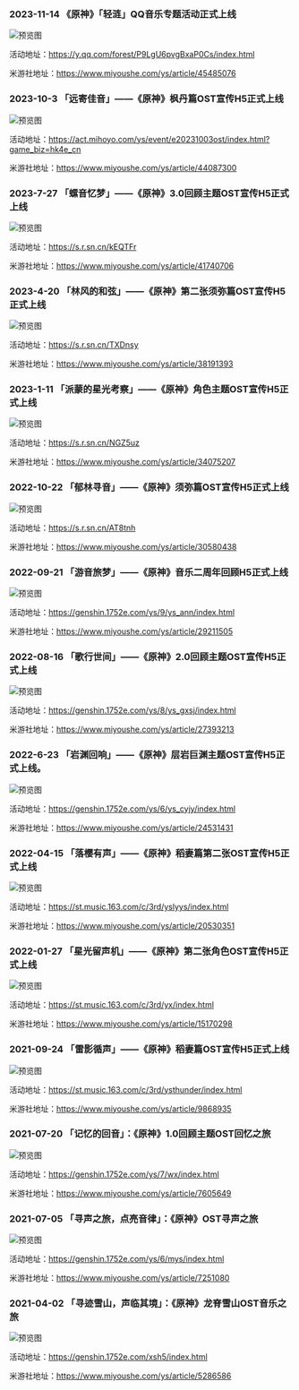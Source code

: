 ### 2023-11-14 《原神》「轻涟」QQ音乐专题活动正式上线

![预览图](https://upload-bbs.miyoushe.com/upload/2023/11/14/75276539/2764b207b9cbb2b89894f7c033d16065_5062240164751773924.jpg)

活动地址：https://y.qq.com/forest/P9LgU6pvgBxaP0Cs/index.html

米游社地址：https://www.miyoushe.com/ys/article/45485076


### 2023-10-3 「远寄佳音」——《原神》枫丹篇OST宣传H5正式上线

![预览图](https://upload-bbs.miyoushe.com/upload/2023/10/02/75276539/d58332dfa71962a4b2d928d4a1bf681b_854025998617207310.jpg)

活动地址：https://act.mihoyo.com/ys/event/e20231003ost/index.html?game_biz=hk4e_cn

米游社地址：https://www.miyoushe.com/ys/article/44087300


### 2023-7-27 「螺音忆梦」——《原神》3.0回顾主题OST宣传H5正式上线

![预览图](https://upload-bbs.miyoushe.com/upload/2023/07/27/75276539/86d4e0ab7d9804a27df6966891dbebb8_8328771838483195514.jpg)

活动地址：https://s.r.sn.cn/kEQTFr

米游社地址：https://www.miyoushe.com/ys/article/41740706

### 2023-4-20 「林风的和弦」——《原神》第二张须弥篇OST宣传H5正式上线

![预览图](https://upload-bbs.miyoushe.com/upload/2023/04/19/75276539/6f078edfe101693f0fd50fc8f4e7b7a0_2427968265263147803.png)

活动地址：https://s.r.sn.cn/TXDnsy

米游社地址：https://www.miyoushe.com/ys/article/38191393

### 2023-1-11 「派蒙的星光考察」——《原神》角色主题OST宣传H5正式上线

![预览图](https://upload-bbs.miyoushe.com/upload/2023/01/11/75276539/6c702f36142555b93938eea7bfe54c7e_3903863629568474779.png)

活动地址：https://s.r.sn.cn/NGZ5uz

米游社地址：https://www.miyoushe.com/ys/article/34075207

### 2022-10-22 「郁林寻音」——《原神》须弥篇OST宣传H5正式上线
![预览图](https://upload-bbs.miyoushe.com/upload/2022/10/21/75276539/4e424b7d97cf252d72dae7dbbf25489a_1647779973260070782.png?x-oss-process=image//resize,s_600/quality,q_80/auto-orient,0/interlace,1/format,png)

活动地址：https://s.r.sn.cn/AT8tnh

米游社地址：https://www.miyoushe.com/ys/article/30580438

### 2022-09-21 「游音旅梦」——《原神》音乐二周年回顾H5正式上线
![预览图](https://upload-bbs.miyoushe.com/upload/2022/09/20/75276539/591a2ad854540a90f32009275c1f5b78_2999832999136104667.jpg?x-oss-process=image//resize,s_600/quality,q_80/auto-orient,0/interlace,1/format,jpg)

活动地址：https://genshin.1752e.com/ys/9/ys_ann/index.html

米游社地址：https://www.miyoushe.com/ys/article/29211505

### 2022-08-16 「歌行世间」——《原神》2.0回顾主题OST宣传H5正式上线
![预览图](https://upload-bbs.miyoushe.com/upload/2022/08/15/75276539/0aabbf9dafdbb36bb63a77c9d641a69a_3754026140353914155.jpg?x-oss-process=image//resize,s_600/quality,q_80/auto-orient,0/interlace,1/format,jpg)

活动地址：https://genshin.1752e.com/ys/8/ys_gxsj/index.html

米游社地址：https://www.miyoushe.com/ys/article/27393213

### 2022-6-23 「岩渊回响」——《原神》层岩巨渊主题OST宣传H5正式上线。

![预览图](https://upload-bbs.miyoushe.com/upload/2022/06/23/75276539/61c9c0242146146c130f848fb9e45ecf_8628285405729114470.jpg)

活动地址：https://genshin.1752e.com/ys/6/ys_cyjy/index.html

米游社地址：https://www.miyoushe.com/ys/article/24531431


### 2022-04-15 「落樱有声」——《原神》稻妻篇第二张OST宣传H5正式上线
![预览图](https://upload-bbs.miyoushe.com/upload/2022/04/14/75276545/6b3585ff164a83181d104036053fbfd2_366296403236823408.jpg?x-oss-process=image//resize,s_600/quality,q_80/auto-orient,0/interlace,1/format,jpg)

活动地址：https://st.music.163.com/c/3rd/yslyys/index.html

米游社地址：https://www.miyoushe.com/ys/article/20530351


### 2022-01-27 「星光留声机」——《原神》第二张角色OST宣传H5正式上线
![预览图](https://upload-bbs.miyoushe.com/upload/2022/01/27/75276539/0fb75e0d08323b2ed14dc07278c0db38_8341018098526468451.png?x-oss-process=image//resize,s_600/quality,q_80/auto-orient,0/interlace,1/format,png)

活动地址：https://st.music.163.com/c/3rd/yx/index.html

米游社地址：https://www.miyoushe.com/ys/article/15170298

### 2021-09-24 「雷影循声」——《原神》稻妻篇OST宣传H5正式上线

![预览图](https://upload-bbs.miyoushe.com/upload/2021/09/24/75276539/4757d54e5ee8f90624c988a584ca4f91_258181813321314686.jpg?x-oss-process=image//resize,s_600/quality,q_80/auto-orient,0/interlace,1/format,jpg)

活动地址：https://st.music.163.com/c/3rd/ysthunder/index.html

米游社地址：https://www.miyoushe.com/ys/article/9868935

### 2021-07-20 「记忆的回音」：《原神》1.0回顾主题OST回忆之旅
![预览图](https://upload-bbs.miyoushe.com/upload/2021/07/19/75276539/fc06932fb25fb2affb931db52af9d80f_410757568704919484.jpg?x-oss-process=image//resize,s_600/quality,q_80/auto-orient,0/interlace,1/format,jpg)

活动地址：https://genshin.1752e.com/ys/7/wx/index.html

米游社地址：https://www.miyoushe.com/ys/article/7605649

### 2021-07-05 「寻声之旅，点亮音律」：《原神》OST寻声之旅

![预览图](https://upload-bbs.miyoushe.com/upload/2021/07/05/75276539/7e23cdc0b6e187f6305b42682d79ea2a_8374698274324786129.jpg?x-oss-process=image//resize,s_600/quality,q_80/auto-orient,0/interlace,1/format,jpg)

活动地址：https://genshin.1752e.com/ys/6/mys/index.html

米游社地址：https://www.miyoushe.com/ys/article/7251080


### 2021-04-02 「寻迹雪山，声临其境」：《原神》龙脊雪山OST音乐之旅

![预览图](https://upload-bbs.miyoushe.com/upload/2021/04/01/75276539/ff96d4fdda2e31a9ebf55896ac6db38b_3867959328976965907.jpg?x-oss-process=image//resize,s_600/quality,q_80/auto-orient,0/interlace,1/format,jpg)

活动地址：https://genshin.1752e.com/xsh5/index.html

米游社地址：https://www.miyoushe.com/ys/article/5286586

